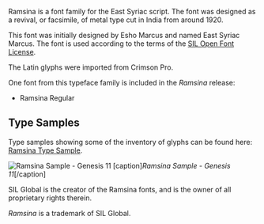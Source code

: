 
Ramsina is a font family for the East Syriac script. The font was designed as a revival, or facsimile, of metal type cut in India from around 1920.

This font was initially designed by Esho Marcus and named East Syriac Marcus. The font is used according to the terms of the [SIL Open Font License](https://openfontlicense.org/).

The Latin glyphs were imported from Crimson Pro.

One font from this typeface family is included in the *Ramsina* release:

* Ramsina Regular

## Type Samples

Type samples showing some of the inventory of glyphs can be found here: 
[Ramsina Type Sample](sample).

<img class='fullsize' alt='Ramsina Sample - Genesis 11' src='https://software.sil.org/ramsina/wp-content/uploads/sites/29/2016/03/ScheherazadeGen11.png' />
[caption]<em>Ramsina Sample - Genesis 11</em>[/caption]

SIL Global is the creator of the Ramsina fonts, and is the owner of all proprietary rights therein.

*Ramsina* is a trademark of SIL Global.